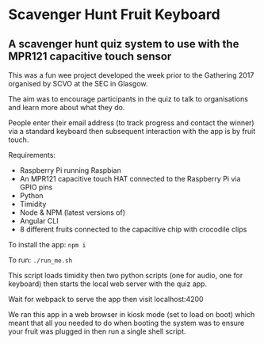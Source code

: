 # Scavenger Hunt Fruit Keyboard
## A scavenger hunt quiz system to use with the MPR121 capacitive touch sensor

This was a fun wee project developed the week prior to the Gathering 2017
organised by SCVO at the SEC in Glasgow.

The aim was to encourage participants in the quiz to talk to organisations
and learn more about what they do.

People enter their email address (to track progress and contact the winner) via
a standard keyboard then subsequent interaction with the app is by fruit touch.

Requirements:
* Raspberry Pi running Raspbian
* An MPR121 capacitive touch HAT connected to the Raspberry Pi via GPIO pins
* Python
* Timidity
* Node & NPM (latest versions of)
* Angular CLI
* 8 different fruits connected to the capacitive chip with crocodile clips

To install the app: `npm i`

To run: `./run_me.sh`

This script loads timidity then two python scripts (one for audio, one for
keyboard) then starts the local web server with the quiz app.

Wait for webpack to serve the app then visit localhost:4200

We ran this app in a web browser in kiosk mode (set to load on boot) which
meant that all you needed to do when booting the system was to ensure your
fruit was plugged in then run a single shell script.

